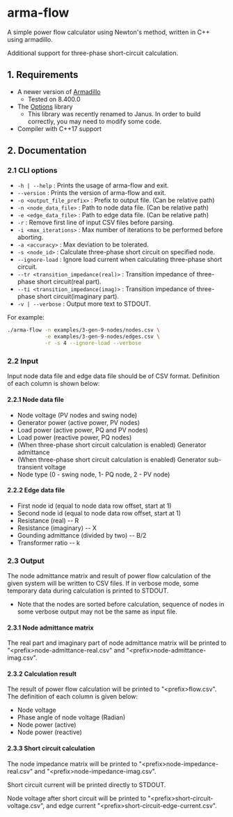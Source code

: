 # arma-flow

A simple power flow calculator using Newton's method, written in C++ using armadillo.

Additional support for three-phase short-circuit calculation.

## 1. Requirements

* A newer version of [Armadillo](http://arma.sourceforge.net/)
  * Tested on 8.400.0
* The [Options](https://mulholland.xyz/docs/options/) library
  * This library was recently renamed to Janus. In order to build correctly, you may need to modify some code.
* Compiler with C++17 support

## 2. Documentation

### 2.1 CLI options

* `-h | --help` : Prints the usage of arma-flow and exit.
* `--version` : Prints the version of arma-flow and exit.
* `-o <output_file_prefix>` : Prefix to output file. (Can be relative path)
* `-n <node_data_file>` : Path to node data file. (Can be relative path)
* `-e <edge_data_file>` : Path to edge data file. (Can be relative path)
* `-r` : Remove first line of input CSV files before parsing.
* `-i <max_iterations>` : Max number of iterations to be performed before aborting.
* `-a <accuracy>` : Max deviation to be tolerated.
* `-s <node_id>` : Calculate three-phase short circuit on specified node.
* `--ignore-load` : Ignore load current when calculating three-phase short circuit.
* `--tr <transition_impedance(real)>` : Transition impedance of three-phase short circuit(real part).
* `--ti <transition_impedance(imag)>` : Transition impedance of three-phase short circuit(imaginary part).
* `-v | --verbose` : Output more text to STDOUT.

For example:

```bash
./arma-flow -n examples/3-gen-9-nodes/nodes.csv \
            -e examples/3-gen-9-nodes/edges.csv \
            -r -s 4 --ignore-load --verbose
```

### 2.2 Input

Input node data file and edge data file should be of CSV format. Definition of each column is shown below:

#### 2.2.1 Node data file

* Node voltage (PV nodes and swing node)
* Generator power (active power, PV nodes)
* Load power (active power, PQ and PV nodes)
* Load power (reactive power, PQ nodes)
* (When three-phase short circuit calculation is enabled) Generator admittance
* (When three-phase short circuit calculation is enabled) Generator sub-transient voltage
* Node type (0 - swing node, 1- PQ node, 2 - PV node)

#### 2.2.2 Edge data file

* First node id (equal to node data row offset, start at 1)
* Second node id (equal to node data row offset, start at 1)
* Resistance (real) -- R
* Resistance (imaginary) -- X
* Gounding admittance (divided by two) -- B/2
* Transformer ratio -- k

### 2.3 Output

The node admittance matrix and result of power flow calculation of the given system will be written to CSV files. If in verbose mode, some temporary data during calculation is printed to STDOUT.

* Note that the nodes are sorted before calculation, sequence of nodes in some verbose output may not be the same as input file.

#### 2.3.1 Node admittance matrix

The real part and imaginary part of node admittance matrix will be printed to "\<prefix\>node-admittance-real.csv" and "\<prefix\>node-admittance-imag.csv".

#### 2.3.2 Calculation result

The result of power flow calculation will be printed to "\<prefix\>flow.csv". The definition of each column is given below:

* Node voltage
* Phase angle of node voltage (Radian)
* Node power (active)
* Node power (reactive)

#### 2.3.3 Short circuit calculation

The node impedance matrix will be printed to "\<prefix\>node-impedance-real.csv" and "\<prefix\>node-impedance-imag.csv".

Short circuit current will be printed directly to STDOUT.

Node voltage after short circuit will be printed to "\<prefix\>short-circuit-voltage.csv", and edge current "\<prefix\>short-circuit-edge-current.csv".
